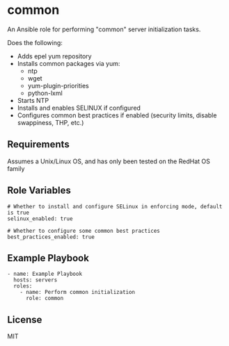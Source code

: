 common
======

An Ansible role for performing "common" server initialization tasks.

Does the following:

- Adds epel yum repository
- Installs common packages via yum:
    - ntp
    - wget
    - yum-plugin-priorities
    - python-lxml
- Starts NTP
- Installs and enables SELINUX if configured
- Configures common best practices if enabled (security limits, disable swappiness, THP, etc.)

Requirements
------------

Assumes a Unix/Linux OS, and has only been tested on the RedHat OS family

Role Variables
------------

    # Whether to install and configure SELinux in enforcing mode, default is true
    selinux_enabled: true

    # Whether to configure some common best practices
    best_practices_enabled: true

Example Playbook
----------------

    - name: Example Playbook
      hosts: servers
      roles:
        - name: Perform common initialization
          role: common

License
-------

MIT

